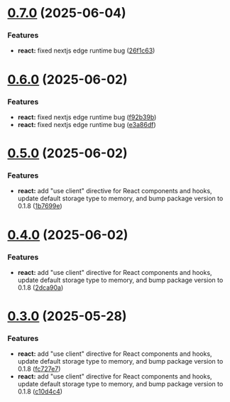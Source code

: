 # [0.7.0](https://github.com/juicycleff/frank/compare/v0.6.0...v0.7.0) (2025-06-04)


### Features

* **react:** fixed nextjs edge runtime bug ([26f1c63](https://github.com/juicycleff/frank/commit/26f1c635d5fec630a01558380c2f73460c58a875))



# [0.6.0](https://github.com/juicycleff/frank/compare/v0.5.0...v0.6.0) (2025-06-02)


### Features

* **react:** fixed nextjs edge runtime bug ([f92b39b](https://github.com/juicycleff/frank/commit/f92b39b5c8b3372648dc48e5b18fd467c5944794))
* **react:** fixed nextjs edge runtime bug ([e3a86df](https://github.com/juicycleff/frank/commit/e3a86df23822d14001430a21c50187622c9ef4aa))



# [0.5.0](https://github.com/juicycleff/frank/compare/v0.4.0...v0.5.0) (2025-06-02)


### Features

* **react:** add "use client" directive for React components and hooks, update default storage type to memory, and bump package version to 0.1.8 ([1b7699e](https://github.com/juicycleff/frank/commit/1b7699e7f1493d6da8e4dc9a11b48fd8f66cf9ed))



# [0.4.0](https://github.com/juicycleff/frank/compare/v0.3.0...v0.4.0) (2025-06-02)


### Features

* **react:** add "use client" directive for React components and hooks, update default storage type to memory, and bump package version to 0.1.8 ([2dca90a](https://github.com/juicycleff/frank/commit/2dca90a78d44a24eba7854cafa0316e0fbef09e5))



# [0.3.0](https://github.com/juicycleff/frank/compare/v0.2.0...v0.3.0) (2025-05-28)


### Features

* **react:** add "use client" directive for React components and hooks, update default storage type to memory, and bump package version to 0.1.8 ([fc727e7](https://github.com/juicycleff/frank/commit/fc727e767ba2a4ee6a3754d9bbec2f39d837c40b))
* **react:** add "use client" directive for React components and hooks, update default storage type to memory, and bump package version to 0.1.8 ([c10d4c4](https://github.com/juicycleff/frank/commit/c10d4c46a8d6f1a130ee23a18c31ed1e19487c8f))



